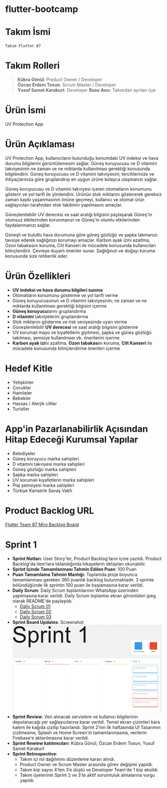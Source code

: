 # flutter-bootcamp

# Takım İsmi
    Takım Flutter 87

# Takım Rolleri
>**Kübra Gönül**: Product Owner / Developer <br>
>__Özcan Erdem Tosun__: Scrum Master / Developer <br>
>__Yusuf Samet Karakurt__: Developer
>__Buse Avcı__: Takımdan ayrılan üye

# Ürün İsmi
UV Protection App

# Ürün Açıklaması
UV Protection App, kullanıcıların bulunduğu konumdaki UV indeksi ve hava durumu bilgilerini görüntülemesini sağlar. Güneş koruyucusu ve D vitamini takviyesinin ne zaman ve ne miktarda kullanılması gerektiği konusunda bilgilendirir. Güneş koruyucusu ve D vitamini takviyesini; tercihlerinize ve ihtiyaçlarınıza göre gruplandırıp en uygun ürüne kolayca ulaşmanızı sağlar.

Güneş koruyucusu ve D vitamini takviyesi içeren otomatların konumunu gösterir ve yol tarifi ile yönlendirir. Ürünün stok miktarını göstererek gereksiz zaman kaybı yaşanmasının önüne geçmeyi, kullanıcı ve otomat ürün sağlayıcıları tarafından stok takibinin yapılmasını amaçlar.

Güneşlenilebilir UV derecesi ve saat aralığı bilgisini paylaşarak Güneş'in olumsuz etkilerinden korunmanızı ve Güneş'in olumlu etkilerinden faydalanmanızı sağlar.

Güneşli ve bulutlu hava durumuna göre güneş gözlüğü ve şapka takmanızı tavsiye ederek sağlığınızı korumayı amaçlar. Karbon ayak izini azaltma, Ozon tabakasını koruma, Cilt Kanseri ile mücadele konusunda kullanıcıları bilinçlendirir. Çevreye duyarlı öneriler sunar. Sağlığınızı ve doğayı koruma konusunda size rehberlik eder.

# Ürün Özellikleri
- **UV indeksi ve hava durumu bilgileri sunma**
- Otomatların konumunu gösterme ve yol tarifi verme
- Güneş koruyucusunun ve D vitamini takviyesinin; ne zaman ve ne miktarda kullanılması gerektiği bilgisini içerme
- **Güneş koruyucu**larını gruplandırma
- **D vitamini** takviyelerini gruplandırma
- Stok miktarını gösterme ve risk seviyesinde uyarı verme
- Güneşlenilebilir **UV derecesi** ve saat aralığı bilgisini gösterme
- UV korumalı mayo ve kıyafetlerin giyilmesi, şapka ve güneş gözlüğü takılması, şemsiye kullanılması vb. önerilerini içerme
- **Karbon ayak izi**ni azaltma, **Ozon tabakası**nı koruma, **Cilt Kanseri** ile mücadele konusunda bilinçlendirme önerileri içerme

# Hedef Kitle
- Yetişkinler
- Çocuklar
- Hamileler
- Bebekler
- Hassas / Alerjik ciltler
- Turistler

# App'in Pazarlanabilirlik Açısından Hitap Edeceği Kurumsal Yapılar
- Belediyeler
- Güneş koruyucu marka sahipleri
- D vitamini takviyesi marka sahipleri
- Güneş gözlüğü marka sahipleri
- Şapka marka sahipleri
- UV korumalı kıyafetlerin marka sahipleri
- Plaj şemsiyesi marka sahipleri
- Türkiye Kanserle Savaş Vakfı

# Product Backlog URL
[Flutter Team 87 Miro Backlog Board](https://miro.com/app/board/uXjVM9w02ho=/)
# Sprint 1
- **Sprint Notları**: User Story'ler, Product Backlog'ların içine yazıldı. Product Backlog'da item’lara tıklandığında hikayelerin detayları okunabilir.
- **Sprint İçinde Tamamlanması Tahmin Edilen Puan**: 100 Puan
- **Puan Tamamlama Tahmin Mantığı**: Toplamda proje boyunca tamamlanması gereken 360 puanlık backlog bulunmaktadır. 3 sprinte bölündüğünde ilk sprintin 100 puan ile başlamasına karar verildi.
- **Daily Scrum**: Daily Scrum toplantılarının WhatsApp üzerinden yapılmasına karar verildi. Daily Scrum toplantısı ekran görüntüleri jpeg olarak README'de paylaşıldı.
    - [Daily Scrum 01](/assets/images/daily-scrum-01.jpeg)
    - [Daily Scrum 02](/assets/images/daily-scrum-02.jpeg)
    - [Daily Scrum 03](/assets/images/daily-scrum-03.jpeg)
- **Sprint Board Updates**: Screenshot ![Sprint 1](/assets/images/scrum-board-sprint-1.png)
- **Sprint Review**: Veri alınacak servislere ve kullanıcı bilgilerinin depolanacağı yer sağlayıcılarına karar verildi. Temel ekran çizimleri kara kalem ile kağıda çizilip hazırlandı. Sprint 2’nin ilk haftasında UI Tasarımın çizilmesine, Splash ve Home Screen'in tamamlanmasına, verilerin Firebase'e aktarılmasına karar verildi.
- **Sprint Rewiew katılımcıları**: Kübra Gönül, Özcan Erdem Tosun, Yusuf Samet Karakurt
- **Sprint Retrospective**:
    - Takım içi rol dağılımını düzenleme kararı alındı.
    - Product Owner ve Scrum Master arasında görev değişimi yapıldı.
    - Takım kişi sayısı 4’ten 3’e düştü ve Developer Team'de 1 kişi eksildi.
    - Takım üyelerinin Sprint 2 ve 3’te aktif sorumluluk almalarına vurgu yapıldı.